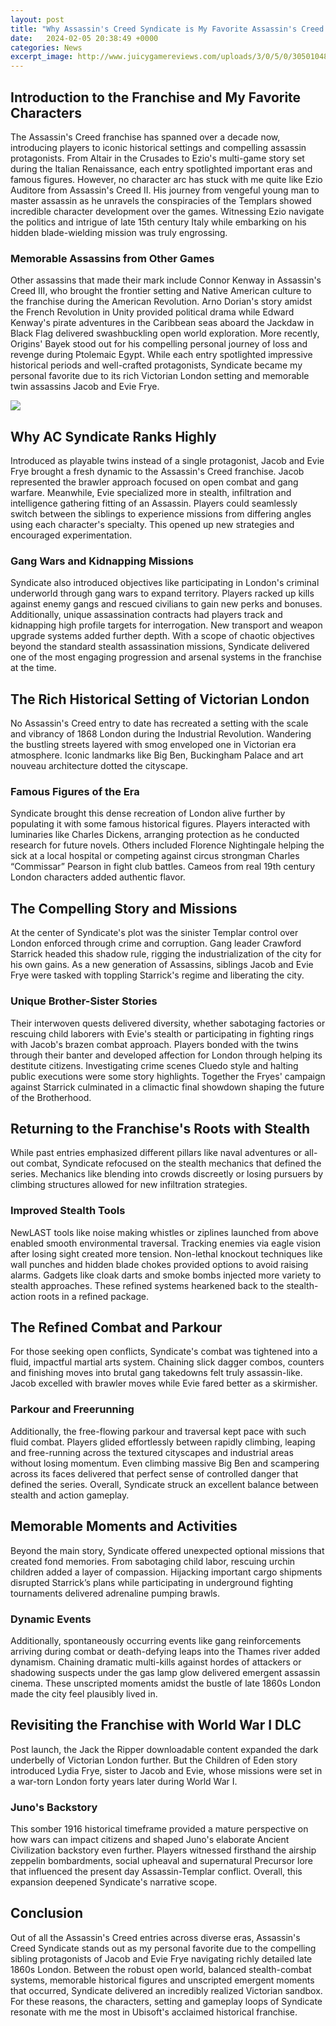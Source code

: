 ```yaml
---
layout: post
title: "Why Assassin's Creed Syndicate is My Favorite Assassin's Creed Game"
date:   2024-02-05 20:38:49 +0000
categories: News
excerpt_image: http://www.juicygamereviews.com/uploads/3/0/5/0/30501048/3728969_orig.jpg
---
```

## Introduction to the Franchise and My Favorite Characters
The Assassin's Creed franchise has spanned over a decade now, introducing players to iconic historical settings and compelling assassin protagonists. From Altair in the Crusades to Ezio's multi-game story set during the Italian Renaissance, each entry spotlighted important eras and famous figures. However, no character arc has stuck with me quite like Ezio Auditore from Assassin's Creed II. His journey from vengeful young man to master assassin as he unravels the conspiracies of the Templars showed incredible character development over the games. Witnessing Ezio navigate the politics and intrigue of late 15th century Italy while embarking on his hidden blade-wielding mission was truly engrossing.  

### Memorable Assassins from Other Games
Other assassins that made their mark include Connor Kenway in Assassin's Creed III, who brought the frontier setting and Native American culture to the franchise during the American Revolution. Arno Dorian's story amidst the French Revolution in Unity provided political drama while Edward Kenway's pirate adventures in the Caribbean seas aboard the Jackdaw in Black Flag delivered swashbuckling open world exploration. More recently, Origins' Bayek stood out for his compelling personal journey of loss and revenge during Ptolemaic Egypt. While each entry spotlighted impressive historical periods and well-crafted protagonists, Syndicate became my personal favorite due to its rich Victorian London setting and memorable twin assassins Jacob and Evie Frye.


![](http://www.juicygamereviews.com/uploads/3/0/5/0/30501048/3728969_orig.jpg)
## Why AC Syndicate Ranks Highly
Introduced as playable twins instead of a single protagonist, Jacob and Evie Frye brought a fresh dynamic to the Assassin's Creed franchise. Jacob represented the brawler approach focused on open combat and gang warfare. Meanwhile, Evie specialized more in stealth, infiltration and intelligence gathering fitting of an Assassin. Players could seamlessly switch between the siblings to experience missions from differing angles using each character's specialty. This opened up new strategies and encouraged experimentation.  

### Gang Wars and Kidnapping Missions
Syndicate also introduced objectives like participating in London's criminal underworld through gang wars to expand territory. Players racked up kills against enemy gangs and rescued civilians to gain new perks and bonuses. Additionally, unique assassination contracts had players track and kidnapping high profile targets for interrogation. New transport and weapon upgrade systems added further depth. With a scope of chaotic objectives beyond the standard stealth assassination missions, Syndicate delivered one of the most engaging progression and arsenal systems in the franchise at the time.

## The Rich Historical Setting of Victorian London
No Assassin's Creed entry to date has recreated a setting with the scale and vibrancy of 1868 London during the Industrial Revolution. Wandering the bustling streets layered with smog enveloped one in Victorian era atmosphere. Iconic landmarks like Big Ben, Buckingham Palace and art nouveau architecture dotted the cityscape. 

### Famous Figures of the Era
Syndicate brought this dense recreation of London alive further by populating it with some famous historical figures. Players interacted with luminaries like Charles Dickens, arranging protection as he conducted research for future novels. Others included Florence Nightingale helping the sick at a local hospital or competing against circus strongman Charles “Commissar” Pearson in fight club battles. Cameos from real 19th century London characters added authentic flavor.

## The Compelling Story and Missions
At the center of Syndicate's plot was the sinister Templar control over London enforced through crime and corruption. Gang leader Crawford Starrick headed this shadow rule, rigging the industrialization of the city for his own gains. As a new generation of Assassins, siblings Jacob and Evie Frye were tasked with toppling Starrick's regime and liberating the city.

### Unique Brother-Sister Stories
Their interwoven quests delivered diversity, whether sabotaging factories or rescuing child laborers with Evie's stealth or participating in fighting rings with Jacob's brazen combat approach. Players bonded with the twins through their banter and developed affection for London through helping its destitute citizens. Investigating crime scenes Cluedo style and halting public executions were some story highlights. Together the Fryes' campaign against Starrick culminated in a climactic final showdown shaping the future of the Brotherhood.

## Returning to the Franchise's Roots with Stealth
While past entries emphasized different pillars like naval adventures or all-out combat, Syndicate refocused on the stealth mechanics that defined the series. Mechanics like blending into crowds discreetly or losing pursuers by climbing structures allowed for new infiltration strategies.

### Improved Stealth Tools  
NewLAST tools like noise making whistles or ziplines launched from above enabled smooth environmental traversal. Tracking enemies via eagle vision after losing sight created more tension. Non-lethal knockout techniques like wall punches and hidden blade chokes provided options to avoid raising alarms. Gadgets like cloak darts and smoke bombs injected more variety to stealth approaches. These refined systems hearkened back to the stealth-action roots in a refined package.

## The Refined Combat and Parkour
For those seeking open conflicts, Syndicate's combat was tightened into a fluid, impactful martial arts system. Chaining slick dagger combos, counters and finishing moves into brutal gang takedowns felt truly assassin-like. Jacob excelled with brawler moves while Evie fared better as a skirmisher. 

### Parkour and Freerunning
Additionally, the free-flowing parkour and traversal kept pace with such fluid combat. Players glided effortlessly between rapidly climbing, leaping and free-running across the textured cityscapes and industrial areas without losing momentum. Even climbing massive Big Ben and scampering across its faces delivered that perfect sense of controlled danger that defined the series. Overall, Syndicate struck an excellent balance between stealth and action gameplay.

## Memorable Moments and Activities  
Beyond the main story, Syndicate offered unexpected optional missions that created fond memories. From sabotaging child labor, rescuing urchin children added a layer of compassion. Hijacking important cargo shipments disrupted Starrick’s plans while participating in underground fighting tournaments delivered adrenaline pumping brawls.

### Dynamic Events
Additionally, spontaneously occurring events like gang reinforcements arriving during combat or death-defying leaps into the Thames river added dynamism. Chaining dramatic multi-kills against hordes of attackers or shadowing suspects under the gas lamp glow delivered emergent assassin cinema. These unscripted moments amidst the bustle of late 1860s London made the city feel plausibly lived in.

## Revisiting the Franchise with World War I DLC
Post launch, the Jack the Ripper downloadable content expanded the dark underbelly of Victorian London further. But the Children of Eden story introduced Lydia Frye, sister to Jacob and Evie, whose missions were set in a war-torn London forty years later during World War I. 

### Juno's Backstory
This somber 1916 historical timeframe provided a mature perspective on how wars can impact citizens and shaped Juno's elaborate Ancient Civilization backstory even further. Players witnessed firsthand the airship zeppelin bombardments, social upheaval and supernatural Precursor lore that influenced the present day Assassin-Templar conflict. Overall, this expansion deepened Syndicate's narrative scope.

## Conclusion  
Out of all the Assassin's Creed entries across diverse eras, Assassin's Creed Syndicate stands out as my personal favorite due to the compelling sibling protagonists of Jacob and Evie Frye navigating richly detailed late 1860s London. Between the robust open world, balanced stealth-combat systems, memorable historical figures and unscripted emergent moments that occurred, Syndicate delivered an incredibly realized Victorian sandbox. For these reasons, the characters, setting and gameplay loops of Syndicate resonate with me the most in Ubisoft's acclaimed historical franchise.